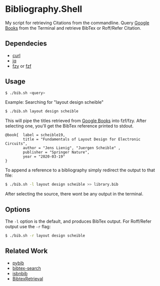 # Bibliography.Shell

My script for retrieving Citations from the commandline.
Query [Google Books](https://developers.google.com/books) from the Terminal and retrieve BibTex or Roff/Refer Citation.

## Dependecies

+ [curl](https://curl.haxx.se/)
+ [jq](https://stedolan.github.io/jq/)
+ [fzy](https://github.com/jhawthorn/fzy) or [fzf](https://github.com/junegunn/fzf)

## Usage

```bash
$ ./bib.sh <query>
```

Example: Searching for "layout design scheible"

```bash
$ ./bib.sh layout design scheible
```

This will pipe the titles retrieved from [Google Books](https://developers.google.com/books)
into fzf/fzy. After selecting one, you'll get the BibTex reference
printed to stdout.

```
@book{  label = scheible19,
        title = "Fundamentals of Layout Design for Electronic Circuits",
        author = "Jens Lienig", "Juergen Scheible" ,
        publisher = "Springer Nature",
        year = "2020-03-19"
}
```

To append a reference to a bibliography simply redirect the output to that file:

```bash
$ ./bib.sh -l layout design scheible >> library.bib
```

After selecting the source, there wont be any output in the terminal.

## Options

The `-l` option is the default, and produces BibTex output.
For Roff/Refer output use the `-r` flag:


```bash
$ ./bib.sh -r layout design scheible
```

## Related Work

+ [pybib](https://github.com/jgilchrist/pybib)
+ [bibtex-search](https://github.com/ekmartin/bibtex-search)
+ [isbnbib](https://github.com/mkomod/isbnbib)
+ [BibtexRetrieval](https://github.com/frrobert2/BibtexRetrieval)
